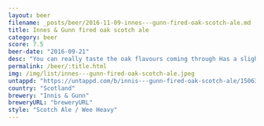 ```yaml
---
layout: beer
filename: _posts/beer/2016-11-09-innes---gunn-fired-oak-scotch-ale.md
title: Innes & Gunn fired oak scotch ale
category: beer
score: 7.5
beer-date: "2016-09-21"
desc: "You can really taste the oak flavours coming through Has a slightly strange flavour but overall pretty nice"
permalink: /beer/:title.html
img: /img/list/innes---gunn-fired-oak-scotch-ale.jpeg
untappd: "https://untappd.com/b/innis---gunn-fired-oak-scotch-ale/1506367"
country: "Scotland"
brewery: "Innis & Gunn"
breweryURL: "breweryURL"
style: "Scotch Ale / Wee Heavy"
---
```

